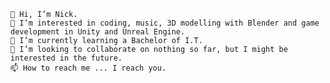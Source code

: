 
    👋 Hi, I’m Nick.
    👀 I’m interested in coding, music, 3D modelling with Blender and game development in Unity and Unreal Engine.
    🌱 I’m currently learning a Bachelor of I.T.
    💞️ I’m looking to collaborate on nothing so far, but I might be interested in the future.
    📫 How to reach me ... I reach you.

